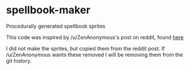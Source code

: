 # spellbook-maker
Procedurally generated spellbook sprites

This code was inspired by /u/ZenAnonymous's post on reddit, found [here](https://www.reddit.com/r/proceduralgeneration/comments/8rm3sv/procedurally_generated_spellbook_spritestitles/)

I did not make the sprites, but copied them from the reddit post. If /u/ZenAnonymous wants these removed I will be removing them from the git history.
